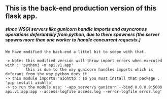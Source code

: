 ## This is the back-end production version of this flask app.
##### since WSGI servers like gunicorn handle imports and asyncronos operations deferantelly from python, due to there spowners (the server spowns more than one worker to handle concurrent requests.)
    We have modified the back-end a littel bit to scope with that.
    
    -> Note: this modified version will throw import errors when executed with : 'python3 -m api.v1.app'
             this is due to the way gunicorn handles imports which is deferant from the way python does it.
    -> this module imports 'aiohttp': so you must install that package , 'pip install aiohttp'
    -> to run the module use: '~app_server/$ gunicorn --bind 0.0.0.0:5000 api.v1.app:app --access-logfile access.log --error-logfile error.log'

